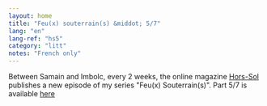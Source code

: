 ```yaml
---
layout: home
title: "Feu(x) souterrain(s) &middot; 5/7"
lang: "en"
lang-ref: "hs5"
category: "litt"
notes: "French only"
---
```

Between Samain and Imbolc, every 2 weeks, the online magazine [Hors-Sol](https://hors-sol.net/revue/) publishes a new episode of my series "Feu(x) Souterrain(s)". Part 5/7 is available [here](https://hors-sol.net/revue/lucie-desaubliaux-le-barbecue/)
